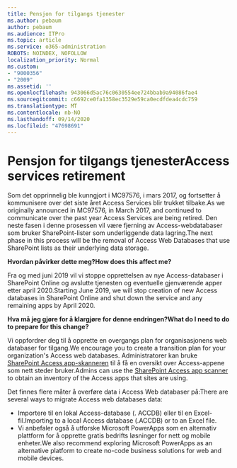 ```yaml
---
title: Pensjon for tilgangs tjenester
ms.author: pebaum
author: pebaum
ms.audience: ITPro
ms.topic: article
ms.service: o365-administration
ROBOTS: NOINDEX, NOFOLLOW
localization_priority: Normal
ms.custom:
- "9000356"
- "2009"
ms.assetid: ''
ms.openlocfilehash: 943066d5ac76c0630554ee724bbab9a94086fae4
ms.sourcegitcommit: c6692ce0fa1358ec3529e59ca0ecdfdea4cdc759
ms.translationtype: MT
ms.contentlocale: nb-NO
ms.lasthandoff: 09/14/2020
ms.locfileid: "47698691"
---
```

# <a name="access-services-retirement"></a><span data-ttu-id="a70ad-102">Pensjon for tilgangs tjenester</span><span class="sxs-lookup"><span data-stu-id="a70ad-102">Access services retirement</span></span>

<span data-ttu-id="a70ad-103">Som det opprinnelig ble kunngjort i MC97576, i mars 2017, og fortsetter å kommunisere over det siste året Access Services blir trukket tilbake.</span><span class="sxs-lookup"><span data-stu-id="a70ad-103">As we originally announced in MC97576, in March 2017, and continued to communicate over the past year Access Services are being retired.</span></span> <span data-ttu-id="a70ad-104">Den neste fasen i denne prosessen vil være fjerning av Access-webdatabaser som bruker SharePoint-lister som underliggende data lagring.</span><span class="sxs-lookup"><span data-stu-id="a70ad-104">The next phase in this process will be the removal of Access Web Databases that use SharePoint lists as their underlying data storage.</span></span>

<span data-ttu-id="a70ad-105">**Hvordan påvirker dette meg?**</span><span class="sxs-lookup"><span data-stu-id="a70ad-105">**How does this affect me?**</span></span>

<span data-ttu-id="a70ad-106">Fra og med juni 2019 vil vi stoppe opprettelsen av nye Access-databaser i SharePoint Online og avslutte tjenesten og eventuelle gjenværende apper etter april 2020.</span><span class="sxs-lookup"><span data-stu-id="a70ad-106">Starting June 2019, we will stop creation of new Access databases in SharePoint Online and shut down the service and any remaining apps by April 2020.</span></span>

<span data-ttu-id="a70ad-107">**Hva må jeg gjøre for å klargjøre for denne endringen?**</span><span class="sxs-lookup"><span data-stu-id="a70ad-107">**What do I need to do to prepare for this change?**</span></span>

<span data-ttu-id="a70ad-108">Vi oppfordrer deg til å opprette en overgangs plan for organisasjonens web databaser for tilgang.</span><span class="sxs-lookup"><span data-stu-id="a70ad-108">We encourage you to create a transition plan for your organization's Access web databases.</span></span> <span data-ttu-id="a70ad-109">Administratorer kan bruke [SharePoint Access app-skanneren](https://github.com/SharePoint/PnP-Tools/tree/master/Solutions/SharePoint.AccessApp.Scanner) til å få en oversikt over Access-appene som nett steder bruker.</span><span class="sxs-lookup"><span data-stu-id="a70ad-109">Admins can use the [SharePoint Access app scanner](https://github.com/SharePoint/PnP-Tools/tree/master/Solutions/SharePoint.AccessApp.Scanner) to obtain an inventory of the Access apps that sites are using.</span></span>

<span data-ttu-id="a70ad-110">Det finnes flere måter å overføre data i Access Web databaser på:</span><span class="sxs-lookup"><span data-stu-id="a70ad-110">There are several ways to migrate Access web databases data:</span></span>

- <span data-ttu-id="a70ad-111">Importere til en lokal Access-database (. ACCDB) eller til en Excel-fil.</span><span class="sxs-lookup"><span data-stu-id="a70ad-111">Importing to a local Access database (.ACCDB) or to an Excel file.</span></span>
- <span data-ttu-id="a70ad-112">Vi anbefaler også å utforske Microsoft PowerApps som en alternativ plattform for å opprette gratis bedrifts løsninger for nett og mobile enheter.</span><span class="sxs-lookup"><span data-stu-id="a70ad-112">We also recommend exploring Microsoft PowerApps as an alternative platform to create no-code business solutions for web and mobile devices.</span></span>